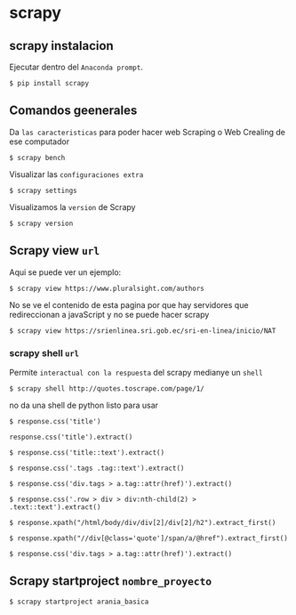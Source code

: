 # scrapy
## scrapy instalacion

Ejecutar dentro del `Anaconda prompt`.
```
$ pip install scrapy
```

## Comandos geenerales

Da `las caracteristicas` para poder hacer web Scraping o Web Crealing de ese computador
```
$ scrapy bench
```
Visualizar las `configuraciones extra`
```
$ scrapy settings
```
Visualizamos la `version` de Scrapy
```
$ scrapy version
```

## Scrapy view `url`

Aqui se puede ver un ejemplo:
```
$ scrapy view https://www.pluralsight.com/authors
```

No se ve el contenido de esta pagina por que hay servidores que redireccionan a javaScript y no se puede hacer scrapy
```
$ scrapy view https://srienlinea.sri.gob.ec/sri-en-linea/inicio/NAT
```

### scrapy shell `url`

Permite `interactual con la respuesta` del scrapy medianye un `shell`
```
$ scrapy shell http://quotes.toscrape.com/page/1/
```
no da una shell de python listo para usar

```
$ response.css('title')
```

```
response.css('title').extract()
```

```
$ response.css('title::text').extract()
```

```
$ response.css('.tags .tag::text').extract()
```

```
$ response.css('div.tags > a.tag::attr(href)').extract()
```
```
$ response.css('.row > div > div:nth-child(2) > .text::text').extract()

```
```
$ response.xpath("/html/body/div/div[2]/div[2]/h2").extract_first()
```
```
$ response.xpath("//div[@class='quote']/span/a/@href").extract_first()
```
```
$ response.css('div.tags > a.tag::attr(href)').extract()
```

## Scrapy startproject `nombre_proyecto`
```
$ scrapy startproject arania_basica
```
